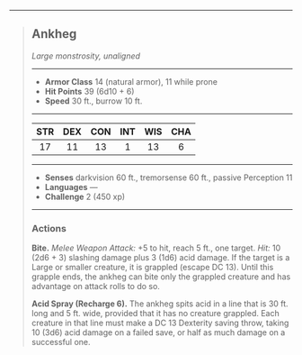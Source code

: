***
> ## Ankheg
> *Large monstrosity, unaligned*
> 
> ***
> 
> - **Armor Class** 14 (natural armor), 11 while prone
> - **Hit Points** 39 (6d10 + 6)
> - **Speed** 30 ft., burrow 10 ft.
> 
> ***
> 
> |STR|DEX|CON|INT|WIS|CHA|
> |:---:|:---:|:---:|:---:|:---:|:---:|
> |17|11|13|1|13|6|
> 
> ***
> 
> - **Senses** darkvision 60 ft., tremorsense 60 ft., passive Perception 11
> - **Languages** —
> - **Challenge** 2 (450 xp)
> 
> ***
> 
> ### Actions
> **Bite.** *Melee Weapon Attack:* +5 to hit, reach 5 ft., one target. *Hit:* 10 (2d6 + 3) slashing damage plus 3 (1d6) acid damage. If the target is a Large or smaller creature, it is grappled (escape DC 13). Until this grapple ends, the ankheg can bite only the grappled creature and has advantage on attack rolls to do so.
> 
> **Acid Spray (Recharge 6).** The ankheg spits acid in a line that is 30 ft. long and 5 ft. wide, provided that it has no creature grappled. Each creature in that line must make a DC 13 Dexterity saving throw, taking 10 (3d6) acid damage on a failed save, or half as much damage on a successful one.